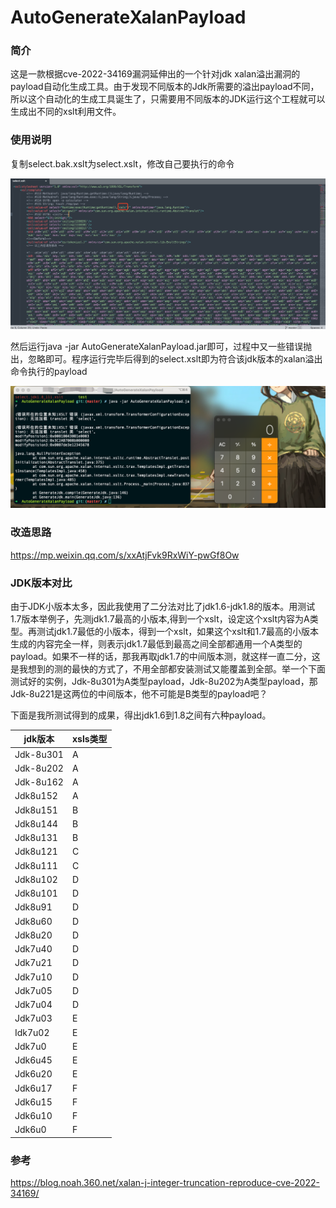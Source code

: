 # AutoGenerateXalanPayload

### 简介

这是一款根据cve-2022-34169漏洞延伸出的一个针对jdk xalan溢出漏洞的payload自动化生成工具。由于发现不同版本的Jdk所需要的溢出payload不同，所以这个自动化的生成工具诞生了，只需要用不同版本的JDK运行这个工程就可以生成出不同的xslt利用文件。

### 使用说明

复制select.bak.xslt为select.xslt，修改自己要执行的命令

![image-20230117143738105](images/image-20230117143738105.png)

然后运行java -jar AutoGenerateXalanPayload.jar即可，过程中又一些错误抛出，忽略即可。程序运行完毕后得到的select.xslt即为符合该jdk版本的xalan溢出命令执行的payload

![image-20230117144434703](images/image-20230117144434703.png)

### 改造思路

https://mp.weixin.qq.com/s/xxAtjFvk9RxWiY-pwGf8Ow

### JDK版本对比

由于JDK小版本太多，因此我使用了二分法对比了jdk1.6-jdk1.8的版本。用测试1.7版本举例子，先测jdk1.7最高的小版本,得到一个xslt，设定这个xslt内容为A类型。再测试jdk1.7最低的小版本，得到一个xslt，如果这个xslt和1.7最高的小版本生成的内容完全一样，则表示jdk1.7最低到最高之间全部都通用一个A类型的payload。如果不一样的话，那我再取jdk1.7的中间版本测，就这样一直二分，这是我想到的测的最快的方式了，不用全部都安装测试又能覆盖到全部。举一个下面测试好的实例，Jdk-8u301为A类型payload，Jdk-8u202为A类型payload，那Jdk-8u221是这两位的中间版本，他不可能是B类型的payload吧？

下面是我所测试得到的成果，得出jdk1.6到1.8之间有六种payload。

| jdk版本   | xsls类型 |
| --------- | -------- |
| Jdk-8u301 | A        |
| Jdk-8u202 | A        |
| Jdk-8u162 | A        |
| Jdk8u152  | A        |
| Jdk8u151  | B        |
| Jdk8u144  | B        |
| Jdk8u131  | B        |
| Jdk8u121  | C        |
| Jdk8u111  | C        |
| Jdk8u102  | D        |
| Jdk8u101  | D        |
| Jdk8u91   | D        |
| Jdk8u60   | D        |
| Jdk8u20   | D        |
| Jdk7u40   | D        |
| Jdk7u21   | D        |
| Jdk7u10   | D        |
| Jdk7u05   | D        |
| Jdk7u04   | D        |
| Jdk7u03   | E        |
| Idk7u02   | E        |
| Jdk7u0    | E        |
| Jdk6u45   | E        |
| Jdk6u20   | E        |
| Jdk6u17   | F        |
| Jdk6u15   | F        |
| Jdk6u10   | F        |
| Jdk6u0    | F        |

### 参考

https://blog.noah.360.net/xalan-j-integer-truncation-reproduce-cve-2022-34169/
